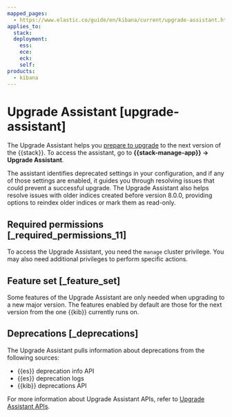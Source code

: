 ```yaml
---
mapped_pages:
  - https://www.elastic.co/guide/en/kibana/current/upgrade-assistant.html
applies_to:
  stack:
  deployment:
    ess:
    ece:
    eck:
    self:
products:
  - kibana
---
```


# Upgrade Assistant [upgrade-assistant]

The Upgrade Assistant helps you [prepare to upgrade](/deploy-manage/upgrade/prepare-to-upgrade.md) to the next version of the {{stack}}. To access the assistant, go to **{{stack-manage-app}} → Upgrade Assistant**.

The assistant identifies deprecated settings in your configuration, and if any of those settings are enabled, it guides you through resolving issues that could prevent a successful upgrade. The Upgrade Assistant also helps resolve issues with older indices created before version 8.0.0, providing options to reindex older indices or mark them as read-only. 

## Required permissions [_required_permissions_11] 

To access the Upgrade Assistant, you need the `manage` cluster privilege. You may also need additional privileges to perform specific actions.


## Feature set [_feature_set] 

Some features of the Upgrade Assistant are only needed when upgrading to a new major version. The features enabled by default are those for the next version from the one {{kib}} currently runs on.

## Deprecations [_deprecations] 

The Upgrade Assistant pulls information about deprecations from the following sources:

* {{es}} deprecation info API
* {{es}} deprecation logs
* {{kib}} deprecations API

For more information about Upgrade Assistant APIs, refer to [Upgrade Assistant APIs](https://www.elastic.co/docs/api/doc/kibana/group/endpoint-upgrade).

